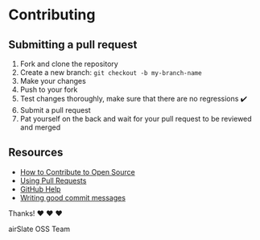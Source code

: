 # Contributing

## Submitting a pull request

1. Fork and clone the repository
2. Create a new branch: `git checkout -b my-branch-name`
3. Make your changes
4. Push to your fork
5. Test changes thoroughly, make sure that there are no regressions ✔️
6. Submit a pull request
7. Pat yourself on the back and wait for your pull request to be reviewed and merged

## Resources

- [How to Contribute to Open Source](https://opensource.guide/how-to-contribute/)
- [Using Pull Requests](https://help.github.com/articles/about-pull-requests/)
- [GitHub Help](https://help.github.com)
- [Writing good commit messages](http://tbaggery.com/2008/04/19/a-note-about-git-commit-messages.html)

Thanks! :heart: :heart: :heart:

airSlate OSS Team
